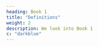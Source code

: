 ```yaml
---
heading: Book 1
title: "Definitions"
weight: 2
description: We look into Book 1 
c: "darkblue"
---
```

